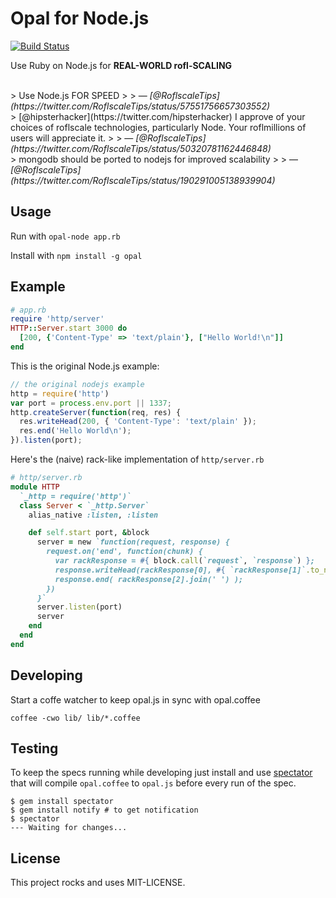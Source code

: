 # Opal for Node.js

[![Build Status](https://secure.travis-ci.org/elia/opal-node.png)](http://travis-ci.org/elia/opal-node)

Use Ruby on Node.js for **REAL-WORLD rofl-SCALING**

<br>
> Use Node.js FOR SPEED
>
> — <cite>[@RoflscaleTips](https://twitter.com/RoflscaleTips/status/57551756657303552)</cite>


<br>
> [@hipsterhacker](https://twitter.com/hipsterhacker) I approve of your choices of roflscale technologies, particularly Node. Your roflmillions of users will appreciate it.
>
> — <cite>[@RoflscaleTips](https://twitter.com/RoflscaleTips/status/50320781162446848)</cite>

<br>
> mongodb should be ported to nodejs for improved scalability
>
> — <cite>[@RoflscaleTips](https://twitter.com/RoflscaleTips/status/190291005138939904)</cite>




## Usage

Run with `opal-node app.rb`

Install with `npm install -g opal`


## Example


```ruby
# app.rb
require 'http/server'
HTTP::Server.start 3000 do
  [200, {'Content-Type' => 'text/plain'}, ["Hello World!\n"]]
end
```

This is the original Node.js example:

```js
// the original nodejs example
http = require('http')
var port = process.env.port || 1337;
http.createServer(function(req, res) {
  res.writeHead(200, { 'Content-Type': 'text/plain' });
  res.end('Hello World\n');
}).listen(port);
```


Here's the (naive) rack-like implementation of `http/server.rb`

```ruby
# http/server.rb
module HTTP
  `_http = require('http')`
  class Server < `_http.Server`
    alias_native :listen, :listen

    def self.start port, &block
      server = new `function(request, response) {
        request.on('end', function(chunk) {
          var rackResponse = #{ block.call(`request`, `response`) };
          response.writeHead(rackResponse[0], #{ `rackResponse[1]`.to_native });
          response.end( rackResponse[2].join(' ') );
        })
      }`
      server.listen(port)
      server
    end
  end
end
```


## Developing

Start a coffe watcher to keep opal.js in sync with opal.coffee

    coffee -cwo lib/ lib/*.coffee


## Testing

To keep the specs running while developing just install and use [spectator](https://github.com/elia/spectator#readme)
that will compile `opal.coffee` to `opal.js` before every run of the spec.

	$ gem install spectator
	$ gem install notify # to get notification
	$ spectator
	--- Waiting for changes...



## License

This project rocks and uses MIT-LICENSE.
